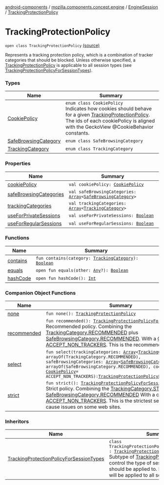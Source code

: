 [android-components](../../../index.md) / [mozilla.components.concept.engine](../../index.md) / [EngineSession](../index.md) / [TrackingProtectionPolicy](./index.md)

# TrackingProtectionPolicy

`open class TrackingProtectionPolicy` [(source)](https://github.com/mozilla-mobile/android-components/blob/master/components/concept/engine/src/main/java/mozilla/components/concept/engine/EngineSession.kt#L96)

Represents a tracking protection policy, which is a combination of
tracker categories that should be blocked. Unless otherwise specified,
a [TrackingProtectionPolicy](./index.md) is applicable to all session types (see
[TrackingProtectionPolicyForSessionTypes](../-tracking-protection-policy-for-session-types/index.md)).

### Types

| Name | Summary |
|---|---|
| [CookiePolicy](-cookie-policy/index.md) | `enum class CookiePolicy`<br>Indicates how cookies should behave for a given [TrackingProtectionPolicy](./index.md). The ids of each cookiePolicy is aligned with the GeckoView @CookieBehavior constants. |
| [SafeBrowsingCategory](-safe-browsing-category/index.md) | `enum class SafeBrowsingCategory` |
| [TrackingCategory](-tracking-category/index.md) | `enum class TrackingCategory` |

### Properties

| Name | Summary |
|---|---|
| [cookiePolicy](cookie-policy.md) | `val cookiePolicy: `[`CookiePolicy`](-cookie-policy/index.md) |
| [safeBrowsingCategories](safe-browsing-categories.md) | `val safeBrowsingCategories: `[`Array`](https://kotlinlang.org/api/latest/jvm/stdlib/kotlin/-array/index.html)`<`[`SafeBrowsingCategory`](-safe-browsing-category/index.md)`>` |
| [trackingCategories](tracking-categories.md) | `val trackingCategories: `[`Array`](https://kotlinlang.org/api/latest/jvm/stdlib/kotlin/-array/index.html)`<`[`TrackingCategory`](-tracking-category/index.md)`>` |
| [useForPrivateSessions](use-for-private-sessions.md) | `val useForPrivateSessions: `[`Boolean`](https://kotlinlang.org/api/latest/jvm/stdlib/kotlin/-boolean/index.html) |
| [useForRegularSessions](use-for-regular-sessions.md) | `val useForRegularSessions: `[`Boolean`](https://kotlinlang.org/api/latest/jvm/stdlib/kotlin/-boolean/index.html) |

### Functions

| Name | Summary |
|---|---|
| [contains](contains.md) | `fun contains(category: `[`TrackingCategory`](-tracking-category/index.md)`): `[`Boolean`](https://kotlinlang.org/api/latest/jvm/stdlib/kotlin/-boolean/index.html) |
| [equals](equals.md) | `open fun equals(other: `[`Any`](https://kotlinlang.org/api/latest/jvm/stdlib/kotlin/-any/index.html)`?): `[`Boolean`](https://kotlinlang.org/api/latest/jvm/stdlib/kotlin/-boolean/index.html) |
| [hashCode](hash-code.md) | `open fun hashCode(): `[`Int`](https://kotlinlang.org/api/latest/jvm/stdlib/kotlin/-int/index.html) |

### Companion Object Functions

| Name | Summary |
|---|---|
| [none](none.md) | `fun none(): `[`TrackingProtectionPolicy`](./index.md) |
| [recommended](recommended.md) | `fun recommended(): `[`TrackingProtectionPolicyForSessionTypes`](../-tracking-protection-policy-for-session-types/index.md)<br>Recommended policy. Combining the [TrackingCategory.RECOMMENDED](-tracking-category/-r-e-c-o-m-m-e-n-d-e-d.md) plus [SafeBrowsingCategory.RECOMMENDED](-safe-browsing-category/-r-e-c-o-m-m-e-n-d-e-d.md). With a [CookiePolicy](-cookie-policy/index.md) of [ACCEPT_NON_TRACKERS](-cookie-policy/-a-c-c-e-p-t_-n-o-n_-t-r-a-c-k-e-r-s.md). This is the recommended setting. |
| [select](select.md) | `fun select(trackingCategories: `[`Array`](https://kotlinlang.org/api/latest/jvm/stdlib/kotlin/-array/index.html)`<`[`TrackingCategory`](-tracking-category/index.md)`> = arrayOf(TrackingCategory.RECOMMENDED), safeBrowsingCategories: `[`Array`](https://kotlinlang.org/api/latest/jvm/stdlib/kotlin/-array/index.html)`<`[`SafeBrowsingCategory`](-safe-browsing-category/index.md)`> = arrayOf(SafeBrowsingCategory.RECOMMENDED), cookiePolicy: `[`CookiePolicy`](-cookie-policy/index.md)` = ACCEPT_NON_TRACKERS): `[`TrackingProtectionPolicyForSessionTypes`](../-tracking-protection-policy-for-session-types/index.md) |
| [strict](strict.md) | `fun strict(): `[`TrackingProtectionPolicyForSessionTypes`](../-tracking-protection-policy-for-session-types/index.md)<br>Strict policy. Combining the [TrackingCategory.STRICT](-tracking-category/-s-t-r-i-c-t.md) plus [SafeBrowsingCategory.RECOMMENDED](-safe-browsing-category/-r-e-c-o-m-m-e-n-d-e-d.md) With a cookiePolicy of [ACCEPT_NON_TRACKERS](-cookie-policy/-a-c-c-e-p-t_-n-o-n_-t-r-a-c-k-e-r-s.md). This is the strictest setting and may cause issues on some web sites. |

### Inheritors

| Name | Summary |
|---|---|
| [TrackingProtectionPolicyForSessionTypes](../-tracking-protection-policy-for-session-types/index.md) | `class TrackingProtectionPolicyForSessionTypes : `[`TrackingProtectionPolicy`](./index.md)<br>Subtype of [TrackingProtectionPolicy](./index.md) to control the type of session this policy should be applied to. By default, a policy will be applied to all sessions. |
